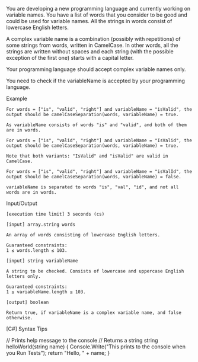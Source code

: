 You are developing a new programming language and currently working on variable names. You have a list of words that you consider to be good and could be used for variable names. All the strings in words consist of lowercase English letters.

A complex variable name is a combination (possibly with repetitions) of some strings from words, written in CamelCase. In other words, all the strings are written without spaces and each string (with the possible exception of the first one) starts with a capital letter.

Your programming language should accept complex variable names only.

You need to check if the variableName is accepted by your programming language.

Example

    For words = ["is", "valid", "right"] and variableName = "isValid", the output should be camelCaseSeparation(words, variableName) = true.

    As variableName consists of words "is" and "valid", and both of them are in words.

    For words = ["is", "valid", "right"] and variableName = "IsValid", the output should be camelCaseSeparation(words, variableName) = true.

    Note that both variants: "IsValid" and "isValid" are valid in CamelCase.

    For words = ["is", "valid", "right"] and variableName = "isValId", the output should be camelCaseSeparation(words, variableName) = false.

    variableName is separated to words "is", "val", "id", and not all words are in words.

Input/Output

    [execution time limit] 3 seconds (cs)

    [input] array.string words

    An array of words consisting of lowercase English letters.

    Guaranteed constraints:
    1 ≤ words.length ≤ 103.

    [input] string variableName

    A string to be checked. Consists of lowercase and uppercase English letters only.

    Guaranteed constraints:
    1 ≤ variableName.length ≤ 103.

    [output] boolean

    Return true, if variableName is a complex variable name, and false otherwise.

[C#] Syntax Tips

// Prints help message to the console
// Returns a string
string helloWorld(string name) {
    Console.Write("This prints to the console when you Run Tests");
    return "Hello, " + name;
}
